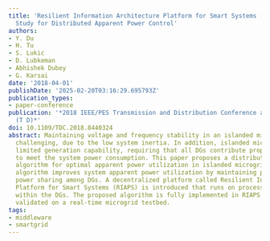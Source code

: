 ```yaml
---
title: 'Resilient Information Architecture Platform for Smart Systems (RIAPS): Case
  Study for Distributed Apparent Power Control'
authors:
- Y. Du
- H. Tu
- S. Lukic
- D. Lubkeman
- Abhishek Dubey
- G. Karsai
date: '2018-04-01'
publishDate: '2025-02-20T03:16:29.695793Z'
publication_types:
- paper-conference
publication: '*2018 IEEE/PES Transmission and Distribution Conference and Exposition
  (T D)*'
doi: 10.1109/TDC.2018.8440324
abstract: Maintaining voltage and frequency stability in an islanded microgrid is
  challenging, due to the low system inertia. In addition, islanded microgrids have
  limited generation capability, requiring that all DGs contribute proportionally
  to meet the system power consumption. This paper proposes a distributed control
  algorithm for optimal apparent power utilization in islanded microgrids. The developed
  algorithm improves system apparent power utilization by maintaining proportional
  power sharing among DGs. A decentralized platform called Resilient Information Architecture
  Platform for Smart Systems (RIAPS) is introduced that runs on processors embedded
  within the DGs. The proposed algorithm is fully implemented in RIAPS platform and
  validated on a real-time microgrid testbed.
tags:
- middleware
- smartgrid
---
```

